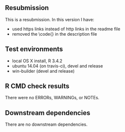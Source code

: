 ## Resubmission
This is a resubmission. In this version I have:
- used https links instead of http links in the readme file
- removed the \code{} in the description file

## Test environments
* local OS X install, R 3.4.2
* ubuntu 14.04 (on travis-ci), devel and release
* win-builder (devel and release)

## R CMD check results
There were no ERRORs, WARNINGs, or NOTEs.

## Downstream dependencies
There are no downstream dependencies.
